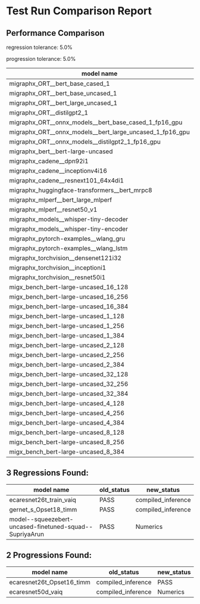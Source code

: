# Test Run Comparison Report

## Performance Comparison

regression tolerance: 5.0%

progression tolerance: 5.0%

|model name|exit_status|analysis|old_time_ms|new_time_ms|change_ms|percent_change|
|---|---|---|---|---|---|---|
|migraphx_ORT__bert_base_cased_1|PASS|within tol|118.164|118.8286|0.6646|0.56%|
|migraphx_ORT__bert_base_uncased_1|PASS|within tol|118.0517|117.7428|-0.309|-0.26%|
|migraphx_ORT__bert_large_uncased_1|PASS|within tol|521.1485|523.3926|2.2441|0.43%|
|migraphx_ORT__distilgpt2_1|PASS|within tol|69.2524|68.5853|-0.6671|-0.96%|
|migraphx_ORT__onnx_models__bert_base_cased_1_fp16_gpu|Numerics|within tol|65.5286|64.0668|-1.4618|-2.23%|
|migraphx_ORT__onnx_models__bert_large_uncased_1_fp16_gpu|Numerics|within tol|312.7072|313.2382|0.531|0.17%|
|migraphx_ORT__onnx_models__distilgpt2_1_fp16_gpu|Numerics|within tol|35.4559|34.6765|-0.7794|-2.2%|
|migraphx_bert__bert-large-uncased|PASS|within tol|19.2083|19.0963|-0.1121|-0.58%|
|migraphx_cadene__dpn92i1|PASS|regression|3.8638|4.0646|0.2008|5.2%|
|migraphx_cadene__inceptionv4i16|PASS|within tol|27.3234|27.4074|0.084|0.31%|
|migraphx_cadene__resnext101_64x4di1|PASS|regression|4.4315|4.6805|0.249|5.62%|
|migraphx_huggingface-transformers__bert_mrpc8|PASS|within tol|7.1956|7.127|-0.0686|-0.95%|
|migraphx_mlperf__bert_large_mlperf|Numerics|within tol|27.1824|26.7476|-0.4347|-1.6%|
|migraphx_mlperf__resnet50_v1|Numerics|within tol|14.0061|14.1373|0.1311|0.94%|
|migraphx_models__whisper-tiny-decoder|PASS|within tol|41.3654|41.3104|-0.055|-0.13%|
|migraphx_models__whisper-tiny-encoder|Numerics|within tol|127.3733|129.1007|1.7273|1.36%|
|migraphx_pytorch-examples__wlang_gru|PASS|regression|16.7765|20.0224|3.2459|19.35%|
|migraphx_pytorch-examples__wlang_lstm|PASS|regression|9.1116|10.0913|0.9797|10.75%|
|migraphx_torchvision__densenet121i32|PASS|within tol|17.7357|17.6917|-0.044|-0.25%|
|migraphx_torchvision__inceptioni1|PASS|within tol|4.377|4.4016|0.0247|0.56%|
|migraphx_torchvision__resnet50i1|PASS|within tol|3.1678|3.1586|-0.0092|-0.29%|
|migx_bench_bert-large-uncased_16_128|PASS|within tol|27.871|27.8527|-0.0183|-0.07%|
|migx_bench_bert-large-uncased_16_256|PASS|within tol|40.2859|40.2074|-0.0785|-0.19%|
|migx_bench_bert-large-uncased_16_384|PASS|within tol|59.6903|59.4767|-0.2136|-0.36%|
|migx_bench_bert-large-uncased_1_128|PASS|within tol|12.2092|12.2905|0.0813|0.67%|
|migx_bench_bert-large-uncased_1_256|PASS|within tol|12.7598|12.4083|-0.3515|-2.76%|
|migx_bench_bert-large-uncased_1_384|PASS|within tol|19.2211|19.2152|-0.0059|-0.03%|
|migx_bench_bert-large-uncased_2_128|PASS|within tol|12.5461|12.478|-0.0681|-0.54%|
|migx_bench_bert-large-uncased_2_256|PASS|within tol|19.3198|19.3495|0.0297|0.15%|
|migx_bench_bert-large-uncased_2_384|PASS|within tol|20.4375|20.3468|-0.0908|-0.44%|
|migx_bench_bert-large-uncased_32_128|PASS|within tol|38.7244|38.7524|0.028|0.07%|
|migx_bench_bert-large-uncased_32_256|PASS|within tol|75.5382|75.7216|0.1834|0.24%|
|migx_bench_bert-large-uncased_32_384|PASS|within tol|118.5757|118.7217|0.146|0.12%|
|migx_bench_bert-large-uncased_4_128|PASS|within tol|19.656|19.4971|-0.1589|-0.81%|
|migx_bench_bert-large-uncased_4_256|PASS|within tol|20.8801|20.8086|-0.0716|-0.34%|
|migx_bench_bert-large-uncased_4_384|PASS|within tol|24.6799|24.6559|-0.0239|-0.1%|
|migx_bench_bert-large-uncased_8_128|PASS|within tol|20.9453|20.9098|-0.0355|-0.17%|
|migx_bench_bert-large-uncased_8_256|PASS|within tol|28.4677|28.72|0.2524|0.89%|
|migx_bench_bert-large-uncased_8_384|PASS|within tol|35.8507|35.5764|-0.2743|-0.77%|

## 3 Regressions Found:

|model name|old_status|new_status|
|---|---|---|
|ecaresnet26t_train_vaiq|PASS|compiled_inference|
|gernet_s_Opset18_timm|PASS|compiled_inference|
|model--squeezebert-uncased-finetuned-squad--SupriyaArun|PASS|Numerics|

## 2 Progressions Found:

|model name|old_status|new_status|
|---|---|---|
|ecaresnet26t_Opset16_timm|compiled_inference|PASS|
|ecaresnet50d_vaiq|compiled_inference|Numerics|

